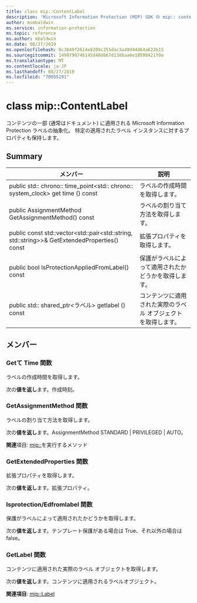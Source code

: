 ```yaml
---
title: class mip::ContentLabel
description: 'Microsoft Information Protection (MIP) SDK の mip:: contentlabel クラスについて説明します。'
author: msmbaldwin
ms.service: information-protection
ms.topic: reference
ms.author: mbaldwin
ms.date: 08/27/2019
ms.openlocfilehash: 8c3849f2614e8209c355dac3a49d44d64a622b15
ms.sourcegitcommit: 1499790746145d40d667d138baa6e18598421f0e
ms.translationtype: MT
ms.contentlocale: ja-JP
ms.lasthandoff: 08/27/2019
ms.locfileid: "70055191"
---
```

# <a name="class-mipcontentlabel"></a>class mip::ContentLabel 
コンテンツの一部 (通常はドキュメント) に適用される Microsoft Information Protection ラベルの抽象化。
特定の適用されたラベル インスタンスに対するプロパティも保持します。
  
## <a name="summary"></a>Summary
 メンバー                        | 説明                                
--------------------------------|---------------------------------------------
public std:: chrono:: time_point\<std:: chrono:: system_clock\> get time () const  |  ラベルの作成時間を取得します。
public AssignmentMethod GetAssignmentMethod() const  |  ラベルの割り当て方法を取得します。
public const std::vector\<std::pair\<std::string, std::string\>\>& GetExtendedProperties() const  |  拡張プロパティを取得します。
public bool IsProtectionAppliedFromLabel() const  |  保護がラベルによって適用されたかどうかを取得します。
public std:: shared_ptr\<ラベル\> getlabel () const  |  コンテンツに適用された実際のラベル オブジェクトを取得します。
  
## <a name="members"></a>メンバー
  
### <a name="getcreationtime-function"></a>Getて Time 関数
ラベルの作成時間を取得します。

  
次の**値を返し**ます。作成時刻。
  
### <a name="getassignmentmethod-function"></a>GetAssignmentMethod 関数
ラベルの割り当て方法を取得します。

  
次の**値を返し**ます。AssignmentMethod STANDARD | PRIVILEGED | AUTO。 
  
**関連**項目: [mip::](mip-enums-and-structs.md#assignmentmethod-enum)を実行するメソッド
  
### <a name="getextendedproperties-function"></a>GetExtendedProperties 関数
拡張プロパティを取得します。

  
次の**値を返し**ます。拡張プロパティ。
  
### <a name="isprotectionappliedfromlabel-function"></a>Isprotection/Edfromlabel 関数
保護がラベルによって適用されたかどうかを取得します。

  
次の**値を返し**ます。テンプレート保護がある場合は True、それ以外の場合は false。
  
### <a name="getlabel-function"></a>GetLabel 関数
コンテンツに適用された実際のラベル オブジェクトを取得します。

  
次の**値を返し**ます。コンテンツに適用されるラベルオブジェクト。 
  
**関連項目**: [mip::Label](class_mip_label.md)